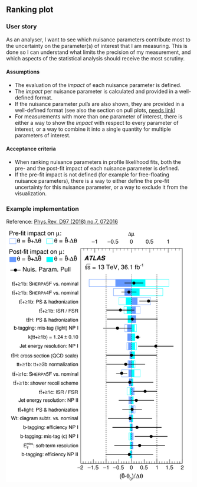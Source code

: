 ## Ranking plot

### User story
As an analyser, I want to see which nuisance parameters contribute most to the uncertainty on the parameter(s) of interest that I am measuring. This is done so I can understand what limits the precision of my measurement, and which aspects of the statistical analysis should receive the most scrutiny.

#### Assumptions
- The evaluation of the _impact_ of each nuisance parameter is defined.
- The _impact_ per nuisance parameter is calculated and provided in a well-defined format.
- If the nuisance parameter _pulls_ are also shown, they are provided in a well-defined format (see also the section on pull plots, [needs link](link))
- For measurements with more than one parameter of interest, there is either a way to show the _impact_ with respect to every parameter of interest, or a way to combine it into a single quantity for multiple parameters of interest.

#### Acceptance criteria
- When ranking nuisance parameters in profile likelihood fits, both the pre- and the post-fit impact of each nuisance parameter is defined.
- If the pre-fit impact is not defined (for example for free-floating nuisance parameters), there is a way to either define the pre-fit uncertainty for this nuisance parameter, or a way to exclude it from the visualization.

### Example implementation
Reference: [Phys.Rev. D97 (2018) no.7, 072016
](https://doi.org/10.1103/PhysRevD.97.072016)

![ranking plot](fit-diagnostics/ranking_plot.png "ranking plot")